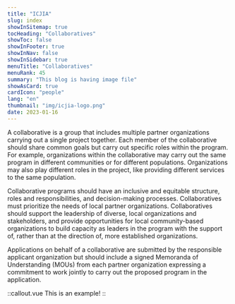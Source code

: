 ```yaml
---
title: "ICJIA"
slug: index
showInSitemap: true
tocHeading: "Collaboratives"
showToc: false
showInFooter: true
showInNav: false
showInSidebar: true
menuTitle: "Collaboratives"
menuRank: 45
summary: "This blog is having image file"
showAsCard: true
cardIcon: "people"
lang: "en"
thumbnail: "img/icjia-logo.png"
date: 2023-01-16
---
```


A collaborative is a group that includes multiple partner organizations carrying out a single project together. Each member of the collaborative should share common goals but carry out specific roles within the program. For example, organizations within the collaborative may carry out the same program in different communities or for different populations. Organizations may also play different roles in the project, like providing different services to the same population.

Collaborative programs should have an inclusive and equitable structure, roles and responsibilities, and decision-making processes. Collaboratives must prioritize the needs of local partner organizations. Collaboratives should support the leadership of diverse, local organizations and stakeholders, and provide opportunities for local community-based organizations to build capacity as leaders in the program with the support of, rather than at the direction of, more established organizations.

Applications on behalf of a collaborative are submitted by the responsible applicant organization but should include a signed Memoranda of Understanding (MOUs) from each partner organization expressing a commitment to work jointly to carry out the proposed program in the application.

::callout.vue
This is an example!
::